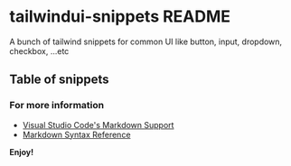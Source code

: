 # tailwindui-snippets README

A bunch of tailwind snippets for common UI like button, input, dropdown, checkbox, ...etc

## Table of snippets

<!-- Table -->

### For more information

- [Visual Studio Code's Markdown Support](http://code.visualstudio.com/docs/languages/markdown)
- [Markdown Syntax Reference](https://help.github.com/articles/markdown-basics/)

**Enjoy!**
